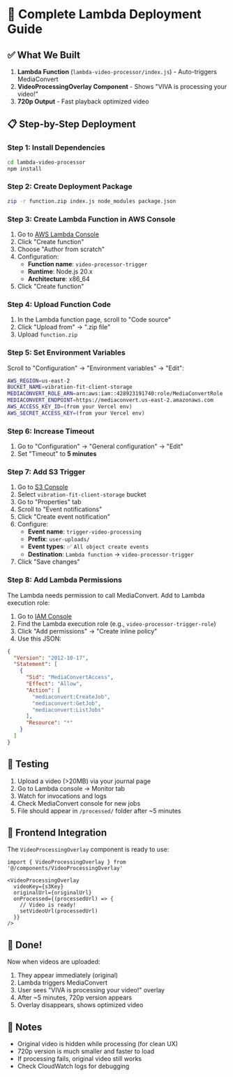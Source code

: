 # 🚀 Complete Lambda Deployment Guide

## ✅ What We Built

1. **Lambda Function** (`lambda-video-processor/index.js`) - Auto-triggers MediaConvert
2. **VideoProcessingOverlay Component** - Shows "VIVA is processing your video!"
3. **720p Output** - Fast playback optimized video

## 📋 Step-by-Step Deployment

### Step 1: Install Dependencies
```bash
cd lambda-video-processor
npm install
```

### Step 2: Create Deployment Package
```bash
zip -r function.zip index.js node_modules package.json
```

### Step 3: Create Lambda Function in AWS Console

1. Go to [AWS Lambda Console](https://console.aws.amazon.com/lambda)
2. Click "Create function"
3. Choose "Author from scratch"
4. Configuration:
   - **Function name**: `video-processor-trigger`
   - **Runtime**: Node.js 20.x
   - **Architecture**: x86_64
5. Click "Create function"

### Step 4: Upload Function Code

1. In the Lambda function page, scroll to "Code source"
2. Click "Upload from" → ".zip file"
3. Upload `function.zip`

### Step 5: Set Environment Variables

Scroll to "Configuration" → "Environment variables" → "Edit":

```bash
AWS_REGION=us-east-2
BUCKET_NAME=vibration-fit-client-storage
MEDIACONVERT_ROLE_ARN=arn:aws:iam::428923191740:role/MediaConvertRole
MEDIACONVERT_ENDPOINT=https://mediaconvert.us-east-2.amazonaws.com
AWS_ACCESS_KEY_ID=(from your Vercel env)
AWS_SECRET_ACCESS_KEY=(from your Vercel env)
```

### Step 6: Increase Timeout

1. Go to "Configuration" → "General configuration" → "Edit"
2. Set "Timeout" to **5 minutes**

### Step 7: Add S3 Trigger

1. Go to [S3 Console](https://console.aws.amazon.com/s3)
2. Select `vibration-fit-client-storage` bucket
3. Go to "Properties" tab
4. Scroll to "Event notifications"
5. Click "Create event notification"
6. Configure:
   - **Event name**: `trigger-video-processing`
   - **Prefix**: `user-uploads/`
   - **Event types**: ✅ `All object create events`
   - **Destination**: `Lambda function` → `video-processor-trigger`
7. Click "Save changes"

### Step 8: Add Lambda Permissions

The Lambda needs permission to call MediaConvert. Add to Lambda execution role:

1. Go to [IAM Console](https://console.aws.amazon.com/iam)
2. Find the Lambda execution role (e.g., `video-processor-trigger-role`)
3. Click "Add permissions" → "Create inline policy"
4. Use this JSON:

```json
{
  "Version": "2012-10-17",
  "Statement": [
    {
      "Sid": "MediaConvertAccess",
      "Effect": "Allow",
      "Action": [
        "mediaconvert:CreateJob",
        "mediaconvert:GetJob",
        "mediaconvert:ListJobs"
      ],
      "Resource": "*"
    }
  ]
}
```

## 🧪 Testing

1. Upload a video (>20MB) via your journal page
2. Go to Lambda console → Monitor tab
3. Watch for invocations and logs
4. Check MediaConvert console for new jobs
5. File should appear in `/processed/` folder after ~5 minutes

## 🎨 Frontend Integration

The `VideoProcessingOverlay` component is ready to use:

```tsx
import { VideoProcessingOverlay } from '@/components/VideoProcessingOverlay'

<VideoProcessingOverlay
  videoKey={s3Key}
  originalUrl={originalUrl}
  onProcessed={(processedUrl) => {
    // Video is ready!
    setVideoUrl(processedUrl)
  }}
/>
```

## 🎉 Done!

Now when videos are uploaded:
1. They appear immediately (original)
2. Lambda triggers MediaConvert
3. User sees "VIVA is processing your video!" overlay
4. After ~5 minutes, 720p version appears
5. Overlay disappears, shows optimized video

## 📝 Notes

- Original video is hidden while processing (for clean UX)
- 720p version is much smaller and faster to load
- If processing fails, original video still works
- Check CloudWatch logs for debugging

